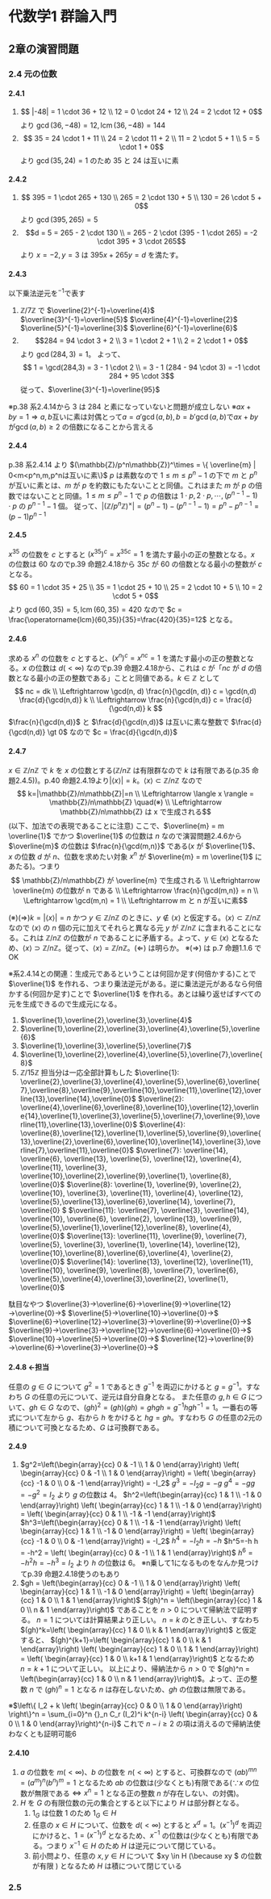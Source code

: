 # 代数学1 群論入門

## 2章の演習問題

### 2.4 元の位数

#### 2.4.1

1. $$ |-48| = 1 \cdot 36 + 12 \\
12 = 0 \cdot 24 + 12 \\
24 = 2 \cdot 12 + 0$$ より $\gcd(36,-48)=12, \operatorname{lcm}(36,-48)=144$
1. $$ 35 = 24 \cdot 1 + 11 \\
24 = 2 \cdot 11 + 2 \\
11 = 2 \cdot 5 + 1 \\
5 = 5 \cdot 1 + 0$$ より $\gcd(35,24)=1$ のため $35$ と $24$ は互いに素

#### 2.4.2

1. $$ 395 = 1 \cdot 265 + 130 \\
265 = 2 \cdot 130 + 5 \\
130 = 26 \cdot 5 + 0$$ より $\gcd(395,265)=5$
2. $$d = 5 = 265 - 2 \cdot 130 \\
= 265 - 2 \cdot (395 - 1 \cdot 265) = -2 \cdot 395 + 3 \cdot 265$$ より $x = -2, y = 3$ は $395x+265y=d$ を満たす。

#### 2.4.3

以下乗法逆元を${}^{-1}$で表す

1. $\mathbb{Z}/7\mathbb{Z}$ で
$\overline{2}^{-1}=\overline{4}$
$\overline{3}^{-1}=\overline{5}$
$\overline{4}^{-1}=\overline{2}$
$\overline{5}^{-1}=\overline{3}$
$\overline{6}^{-1}=\overline{6}$
2. $$284 = 94 \cdot 3 + 2 \\
3 = 1 \cdot 2 + 1 \\
2 = 2 \cdot 1 + 0$$ より $\gcd(284,3)=1$。
よって、$$ 1 = \gcd(284,3) = 3 - 1 \cdot 2 \\
= 3 - 1 (284 - 94 \cdot 3) = -1 \cdot 284 + 95 \cdot 3$$
従って、$\overline{3}^{-1}=\overline{95}$

※p.38 系2.4.14から $3$ は $284$ と素になっていないと問題が成立しない
※$ax+by=1 \Rightarrow a,b$互いに素は対偶とって$a=a'\gcd(a,b),b=b'\gcd(a,b)$で$ax+by$が$\gcd(a,b)\ge2$ の倍数になることから言える

#### 2.4.4

p.38 系2.4.14 より $(\mathbb{Z}/p^n\mathbb{Z})^\times = \{ \overline{m} | 0<m<p^n,m,p^nは互いに素\}$
$p$ は素数なので $1\le m\le p^n-1$ の下で $m$ と $p^n$ が互いに素とは、$m$ が $p$ を約数にもたないことと同値。これはまた $m$ が $p$ の倍数ではないことと同値。$1\le m\le p^n-1$ で $p$ の倍数は $1 \cdot p,
2\cdot p,\cdots,(p^{n-1} - 1) \cdot p$ の $p^{n-1}-1$ 個。
従って、$|(\mathbb{Z}/p^n\mathbb{Z})^\times| = (p^n - 1) - (p^{n-1} - 1) = p^n - p^{n-1} = (p-1)p^{n-1}$

#### 2.4.5

$x^{35}$ の位数を $c$ とすると $(x^{35})^c = x^{35c} = 1$ を満たす最小の正の整数となる。$x$ の位数は 60 なのでp.39 命題2.4.18から $35c$ が $60$ の倍数となる最小の整数が $c$ となる。$$ 60 = 1 \cdot 35 + 25 \\
35 = 1 \cdot 25 + 10 \\
25 = 2 \cdot 10 + 5 \\
10 = 2 \cdot 5 + 0$$ より $\gcd(60,35)=5,\operatorname{lcm}(60,35)=420$ なので $c = \frac{\operatorname{lcm}(60,35)}{35}=\frac{420}{35}=12$ となる。

#### 2.4.6

求める $x^n$ の位数を $c$ とすると、$(x^n)^c = x ^{nc} = 1$ を満たす最小の正の整数となる。$x$ の位数は $d (< \infty)$ なのでp.39 命題2.4.18から、これは $c$ が「$nc$ が $d$ の倍数となる最小の正の整数である」ことと同値である。$k \in \mathbb{Z}$ として$$ nc = dk \\
\Leftrightarrow \gcd(n, d) \frac{n}{\gcd(n, d)} c = \gcd(n,d) \frac{d}{\gcd(n,d)} k \\
\Leftrightarrow \frac{n}{\gcd(n,d)} c = \frac{d}{\gcd(n,d)} k $$ $\frac{n}{\gcd(n,d)}$ と $\frac{d}{\gcd(n,d)}$ は互いに素な整数で $\frac{d}{\gcd(n,d)} \gt 0$ なので $c = \frac{d}{\gcd(n,d)}$

#### 2.4.7

$x \in \mathbb{Z}/n\mathbb{Z}$ で $k$ を $x$ の位数とする($\mathbb{Z}/n\mathbb{Z}$ は有限群なので $k$ は有限である(p.35 命題2.4.5))。p.40 命題2.4.19より$|\langle x\rangle| = k$。$\langle x\rangle \subset \mathbb{Z}/n\mathbb{Z}$ なので$$
k=|\mathbb{Z}/n\mathbb{Z}|=n \\
\Leftrightarrow \langle x \rangle = \mathbb{Z}/n\mathbb{Z} \quad(※) \\
\Leftrightarrow \mathbb{Z}/n\mathbb{Z} は x で生成される$$(以下、加法での表現であることに注意)
ここで、$\overline{m} = m \overline{1}$ でかつ $\overline{1}$ の位数は $n$ なので演習問題2.4.6から $\overline{m}$ の位数は $\frac{n}{\gcd(m,n)}$ である($x$ が $\overline{1}$、$x$ の位数 $d$ が $n$、位数を求めたい対象 $x^n$ が $\overline{m} = m \overline{1}$ にあたる)。つまり $$
\mathbb{Z}/n\mathbb{Z} が \overline{m} で生成される \\
\Leftrightarrow \overline{m} の位数が n である \\
\Leftrightarrow \frac{n}{\gcd(m,n)} = n \\
\Leftrightarrow \gcd(m,n) = 1 \\
\Leftrightarrow m と n が互いに素$$

(※)$(\Rightarrow) k=|\langle x\rangle|=n$ かつ $y \in \mathbb{Z}/n\mathbb{Z}$ のときに、$y \notin \langle x \rangle$ と仮定する。$\langle x \rangle \subset \mathbb{Z}/n\mathbb{Z}$ なので $\langle x \rangle$ の $n$ 個の元に加えてそれらと異なる元 $y$ が $\mathbb{Z}/n\mathbb{Z}$ に含まれることになる。これは $\mathbb{Z}/n\mathbb{Z}$ の位数が $n$ であることに矛盾する。よって、$y \in \langle x \rangle$ となるため、$\langle x \rangle \supset \mathbb{Z}/n\mathbb{Z}$。従って、$\langle x \rangle = \mathbb{Z}/n\mathbb{Z}$。$(\Leftarrow)$ は明らか。
※$(\Rightarrow)$ は p.7 命題1.1.6 で OK

※系2.4.14との関連：生成元であるということは何回か足す(何倍かする)ことで $\overline{1}$ を作れる、つまり乗法逆元がある。逆に乗法逆元があるなら何倍かする(何回か足す)ことで $\overline{1}$ を作れる。あとは繰り返せばすべての元を生成できるので生成元になる。

1. $\overline{1},\overline{2},\overline{3},\overline{4}$
2. $\overline{1},\overline{2},\overline{3},\overline{4},\overline{5},\overline{6}$
3. $\overline{1},\overline{3},\overline{5},\overline{7}$
4. $\overline{1},\overline{2},\overline{4},\overline{5},\overline{7},\overline{8}$
5. $\mathbb{Z}/15\mathbb{Z}$ 担当分は一応全部計算もした
$\overline{1}: \overline{2},\overline{3},\overline{4},\overline{5},\overline{6},\overline{7},\overline{8},\overline{9},\overline{10},\overline{11},\overline{12},\overline{13},\overline{14},\overline{0}$
$\overline{2}: \overline{4},\overline{6},\overline{8},\overline{10},\overline{12},\overline{14},\overline{1},\overline{3},\overline{5},\overline{7},\overline{9},\overline{11},\overline{13},\overline{0}$
$\overline{4}: \overline{8},\overline{12},\overline{1},\overline{5},\overline{9},\overline{13},\overline{2},\overline{6},\overline{10},\overline{14},\overline{3},\overline{7},\overline{11},\overline{0}$
$\overline{7}: \overline{14}, \overline{6}, \overline{13}, \overline{5}, \overline{12}, \overline{4}, \overline{11}, \overline{3}, \overline{10},\overline{2},\overline{9},\overline{1}, \overline{8}, \overline{0}$
$\overline{8}: \overline{1}, \overline{9}, \overline{2}, \overline{10}, \overline{3}, \overline{11}, \overline{4}, \overline{12}, \overline{5},\overline{13},\overline{6},\overline{14}, \overline{7}, \overline{0} $
$\overline{11}: \overline{7}, \overline{3}, \overline{14}, \overline{10}, \overline{6}, \overline{2}, \overline{13}, \overline{9}, \overline{5},\overline{1},\overline{12},\overline{8}, \overline{4}, \overline{0}$
$\overline{13}: \overline{11}, \overline{9}, \overline{7}, \overline{5}, \overline{3}, \overline{1}, \overline{14}, \overline{12}, \overline{10},\overline{8},\overline{6},\overline{4}, \overline{2}, \overline{0}$
$\overline{14}: \overline{13}, \overline{12}, \overline{11}, \overline{10}, \overline{9}, \overline{8}, \overline{7}, \overline{6}, \overline{5},\overline{4},\overline{3},\overline{2}, \overline{1}, \overline{0}$

駄目なやつ
$\overline{3}→\overline{6}→\overline{9}→\overline{12}→\overline{0}→$
$\overline{5}→\overline{10}→\overline{0}→$
$\overline{6}→\overline{12}→\overline{3}→\overline{9}→\overline{0}→$
$\overline{9}→\overline{3}→\overline{12}→\overline{6}→\overline{0}→$
$\overline{10}→\overline{5}→\overline{0}→$
$\overline{12}→\overline{9}→\overline{6}→\overline{3}→\overline{0}→$


#### 2.4.8 ←担当

任意の $g \in G$ について $g^2 = 1$ であるとき $g^{-1}$ を両辺にかけると $g = g^{-1}$。すなわち $G$ の任意の元について、逆元は自分自身となる。
また任意の $g, h \in G$ について、$g h \in G$ なので、$(gh)^2 = (gh)(gh) = g h g h = g^{-1} h g h^{-1} = 1$。一番右の等式について左から $g$、右から $h$ をかけると $h g = g h$。すなわち $G$ の任意の2元の積について可換となるため、$G$ は可換群である。

#### 2.4.9

1. $g^2=\left(\begin{array}{cc} 0 & -1 \\ 1 & 0 \end{array}\right)
\left( \begin{array}{cc} 0 & -1 \\ 1 & 0 \end{array}\right)
=
\left( \begin{array}{cc} -1 & 0 \\ 0 & -1 \end{array}\right) = -I_2$
$g^3 = -I_2 g = -g$
$g^4 = -g g = - g^2 = I_2$ より $g$ の位数は $4$。
$h^2=\left(\begin{array}{cc} 1 & 1 \\ -1 & 0 \end{array}\right)
\left( \begin{array}{cc} 1 & 1 \\ -1 & 0 \end{array}\right)
=
\left( \begin{array}{cc} 0 & 1 \\ -1 & -1 \end{array}\right)$
$h^3=\left(\begin{array}{cc} 0 & 1 \\ -1 & -1 \end{array}\right)
\left( \begin{array}{cc} 1 & 1 \\ -1 & 0 \end{array}\right)
=
\left( \begin{array}{cc} -1 & 0 \\ 0 & -1 \end{array}\right) = -I_2$
$h^4=-I_2 h=-h$
$h^5=-h h = -h^2 = \left( \begin{array}{cc} 0 & -1 \\ 1 & 1 \end{array}\right)$
$h^6=-h^2 h = -h^3 = I_2$ より $h$ の位数は $6$。
※n乗して1になるものをなんか見つけてp.39 命題2.4.18使うのもあり
2. $gh = \left(\begin{array}{cc} 0 & -1 \\ 1 & 0 \end{array}\right)
\left( \begin{array}{cc} 1 & 1 \\ -1 & 0 \end{array}\right)
=
\left( \begin{array}{cc} 1 & 0 \\ 1 & 1 \end{array}\right)$
$(gh)^n = \left(\begin{array}{cc} 1 & 0 \\ n & 1 \end{array}\right)$ であることを $n>0$ について帰納法で証明する。
$n=1$ については計算結果より正しい。
$n=k$ のとき正しい、すなわち $(gh)^k=\left( \begin{array}{cc} 1 & 0 \\ k & 1 \end{array}\right)$ と仮定すると、
$(gh)^{k+1}=\left( \begin{array}{cc} 1 & 0 \\ k & 1 \end{array}\right)
\left( \begin{array}{cc} 1 & 0 \\ 1 & 1 \end{array}\right)
=
\left( \begin{array}{cc} 1 & 0 \\ k+1 & 1 \end{array}\right)$ となるため $n=k+1$ について正しい。
以上により、帰納法から $n>0$ で $(gh)^n = \left(\begin{array}{cc} 1 & 0 \\ n & 1 \end{array}\right)$。よって、正の整数 $n$ で $(gh)^n=1$ となる $n$ は存在しないため、$gh$ の位数は無限である。

※$\left\{ I_2 + k \left( \begin{array}{cc} 0 & 0 \\ 1 & 0 \end{array}\right) \right\}^n = \sum_{i=0}^n {}_n C_r (I_2)^i k^{n-i} \left( \begin{array}{cc} 0 & 0 \\ 1 & 0 \end{array}\right)^{n-i}$ これで $n-i \ge 2$ の項は消えるので帰納法使わなくとも証明可能6

#### 2.4.10

1. $a$ の位数を $m(<\infty)$、$b$ の位数を $n(<\infty)$ とすると、可換群なので $(ab)^{mn}=(a^m)^n (b^n)^m = 1$ となるため $ab$ の位数は(少なくとも)有限である($\because x$ の位数が無限である$\Leftrightarrow x^n=1$ となる正の整数 $n$ が存在しない、の対偶)。
2. $H$ を $G$ の有限位数の元の集合とすると以下により $H$ は部分群となる。
   1. $1_G$ は位数 $1$ のため $1_G \in H$
   2. 任意の $x \in H$ について、位数を $d(<\infty)$ とすると $x^d = 1$。$(x^{-1})^d$ を両辺にかけると、$1 = (x^{-1})^d$ となるため、$x^{-1}$ の位数は(少なくとも)有限である。つまり $x^{-1} \in H$ のため $H$ は逆元について閉じている。
   3. 前小問より、任意の $x,y \in H$ について $xy \in H (\because xy $ の位数が有限 $)$ となるため $H$ は積について閉じている


### 2.5